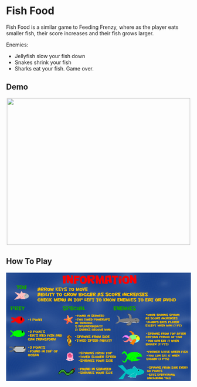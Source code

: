 # Fish Food
Fish Food is a similar game to Feeding Frenzy, where as the player eats smaller fish, their score increases and their fish grows larger.

Enemies:
- Jellyfish slow your fish down
- Snakes shrink your fish
- Sharks eat your fish. Game over. 

## Demo
<p align="center">
<img src="https://github.com/bradwyatt/Fish-Food/blob/master/Docs/demo.gif?raw=true" width="500" height="400"></img>
</p>

## How To Play
![ScreenShot](/Docs/InfoScreen.PNG)
